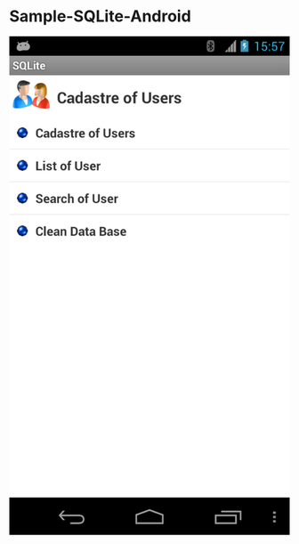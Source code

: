 Sample-SQLite-Android
=====================
<p align="center"> <img src="window_app_sqlite.png"/> </p>